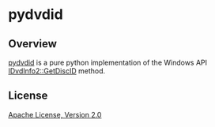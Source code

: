 # pydvdid

## Overview

[pydvdid][1] is a pure python implementation of the Windows API [IDvdInfo2::GetDiscID][2] method.

## License

[Apache License, Version 2.0][3]

  [1]: https://github.com/sjwood/pydvdid
  [2]: https://msdn.microsoft.com/en-us/library/windows/desktop/dd376453.aspx
  [3]: https://raw.githubusercontent.com/sjwood/pydvdid/master/LICENSE
